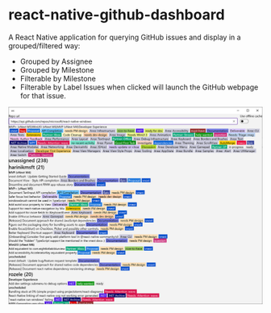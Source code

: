 # react-native-github-dashboard

A React Native application for querying GitHub issues and display in a grouped/filtered way:
- Grouped by Assignee
- Grouped by Milestone
- Filterable by Milestone
- Filterable by Label
Issues when clicked will launch the GitHub webpage for that issue.

![Screenshot of application](images/Screenshot.png)
